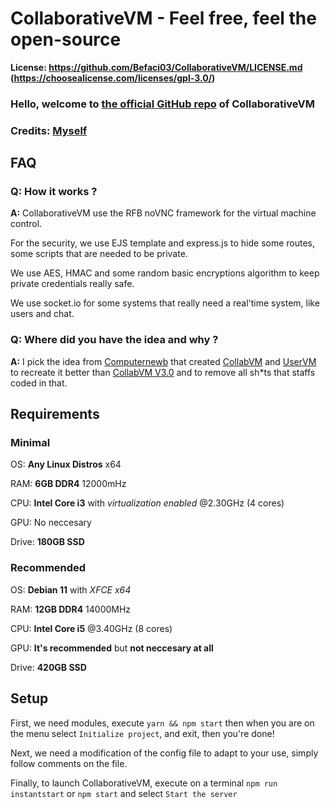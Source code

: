 # CollaborativeVM - Feel free, feel the open-source
**License: <https://github.com/Befaci03/CollaborativeVM/LICENSE.md> (<https://choosealicense.com/licenses/gpl-3.0/>)**

### Hello, welcome to [the official GitHub repo](https://github.com/Befaci03/CollaborativeVM) of CollaborativeVM

### Credits: [Myself](https://befacidev.eu)

## FAQ

### Q: How it works ?
**A:** CollaborativeVM use the RFB noVNC framework for the virtual machine control.

   For the security, we use EJS template and express.js to hide some routes, some scripts that are needed to be private.

   We use AES, HMAC and some random basic encryptions algorithm to keep private credentials really safe.

   We use socket.io for some systems that really need a real'time system, like users and chat.

### Q: Where did you have the idea and why ?
**A:** I pick the idea from [Computernewb](https://computernewb.com) that created [CollabVM](https://computernewb.com/collab-vm) and [UserVM](https://computernewb.com/collab-vm/user-vm) to recreate it better than [CollabVM V3.0](https://computernewb.com/wiki/CollabVM_Server_3.0) and to remove all sh*ts that staffs coded in that.

## Requirements

### Minimal
OS: **Any Linux Distros** x64

RAM: **6GB DDR4** 12000mHz

CPU: **Intel Core i3** with *virtualization enabled* @2.30GHz (4 cores)

GPU: No neccesary

Drive: **180GB SSD**

### Recommended
OS: **Debian 11** with *XFCE x64*

RAM: **12GB DDR4** 14000MHz

CPU: **Intel Core i5** @3.40GHz (8 cores)

GPU: **It's recommended** but **not neccesary at all**

Drive: **420GB SSD**

## Setup
First, we need modules, execute `yarn && npm start` then when you are on the menu select `Initialize project`, and exit, then you're done!

Next, we need a modification of the config file to adapt to your use, simply follow comments on the file.

Finally, to launch CollaborativeVM, execute on a terminal `npm run instantstart` or `npm start` and select `Start the server`
